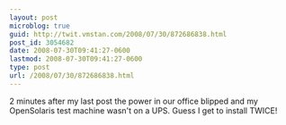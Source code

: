 ```yaml
---
layout: post
microblog: true
guid: http://twit.vmstan.com/2008/07/30/872686838.html
post_id: 3054682
date: 2008-07-30T09:41:27-0600
lastmod: 2008-07-30T09:41:27-0600
type: post
url: /2008/07/30/872686838.html
---
```

2 minutes after my last post the power in our office blipped and my OpenSolaris test machine wasn't on a UPS. Guess I get to install TWICE!
